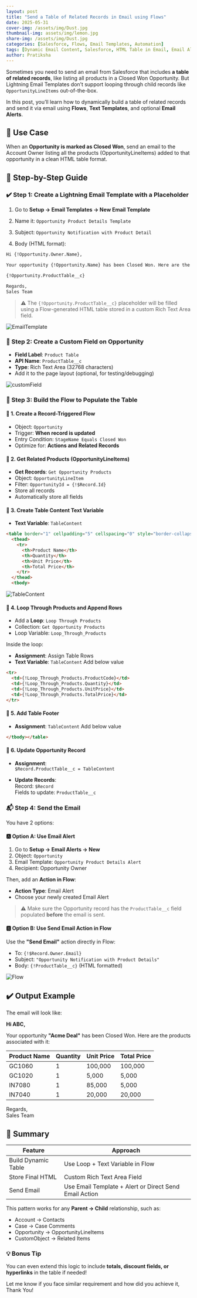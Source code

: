 ```yaml
---
layout: post
title: "Send a Table of Related Records in Email using Flows"
date: 2025-05-31
cover-img: /assets/img/Dust.jpg
thumbnail-img: assets/img/lemon.jpg
share-img: /assets/img/Dust.jpg
categories: [Salesforce, Flows, Email Templates, Automation]
tags: [Dynamic Email Content, Salesforce, HTML Table in Email, Email Alert]
author: Pratiksha
---
```


Sometimes you need to send an email from Salesforce that includes **a table of related records**, like listing all products in a Closed Won Opportunity. But Lightning Email Templates don’t support looping through child records like `OpportunityLineItems` out-of-the-box.

In this post, you’ll learn how to dynamically build a table of related records and send it via email using **Flows**, **Text Templates**, and optional **Email Alerts**.


## 🔖 Use Case

When an **Opportunity is marked as Closed Won**, send an email to the Account Owner listing all the products (OpportunityLineItems) added to that opportunity in a clean HTML table format.


## 🧰 Step-by-Step Guide

### ✔️ Step 1: Create a Lightning Email Template with a Placeholder

1. Go to **Setup → Email Templates → New Email Template**

2. Name it: `Opportunity Product Details Template`

3. Subject: `Opportunity Notification with Product Detail`

4. Body (HTML format):

```html
Hi {!Opportunity.Owner.Name},

Your opportunity {!Opportunity.Name} has been Closed Won. Here are the products associated with it:

{!Opportunity.ProductTable__c}

Regards,  
Sales Team

```

> ⚠ The `{!Opportunity.ProductTable__c}` placeholder will be filled using a Flow-generated HTML table stored in a custom Rich Text Area field.

![EmailTemplate](/assets/img/EmailTemplate.png)

### 🧱 Step 2: Create a Custom Field on Opportunity

- **Field Label**: `Product Table`  
- **API Name**: `ProductTable__c`  
- **Type**: Rich Text Area (32768 characters)  
- Add it to the page layout (optional, for testing/debugging)

![customField](/assets/img/customField.png)

### 🔁 Step 3: Build the Flow to Populate the Table

#### 🔹 1. Create a **Record-Triggered Flow**

- Object: `Opportunity`  
- Trigger: **When record is updated**  
- Entry Condition: `StageName Equals Closed Won`  
- Optimize for: **Actions and Related Records**

#### 🔹 2. Get Related Products (OpportunityLineItems)

- **Get Records**: `Get Opportunity Products`  
- Object: `OpportunityLineItem`  
- Filter: `OpportunityId = {!$Record.Id}`  
- Store all records
- Automatically store all fields

#### 🔹 3. Create Table Content Text Variable

- **Text Variable**: `TableContent`

```html
<table border="1" cellpadding="5" cellspacing="0" style="border-collapse: collapse;">
  <thead>
    <tr>
      <th>Product Name</th>
      <th>Quantity</th>
      <th>Unit Price</th>
      <th>Total Price</th>
    </tr>
  </thead>
  <tbody>
```
![TableContent](/assets/img/TableContent.png)

#### 🔹 4. Loop Through Products and Append Rows

- Add a **Loop**: `Loop Through Products`  
- Collection: `Get Opportunity Products`  
- Loop Variable: `Loop_Through_Products`

Inside the loop:

- **Assignment**: Assign Table Rows 
- **Text Variable**: `TableContent` Add below value

```html
<tr>
  <td>{!Loop_Through_Products.ProductCode}</td>
  <td>{!Loop_Through_Products.Quantity}</td>
  <td>{!Loop_Through_Products.UnitPrice}</td>
  <td>{!Loop_Through_Products.TotalPrice}</td>
</tr>
```

#### 🔹 5. Add Table Footer

- **Assignment**: `TableContent` Add below value

```html
</tbody></table>
```

#### 🔹 6. Update Opportunity Record

- **Assignment**:  
  `$Record.ProductTable__c = TableContent`

- **Update Records**:  
  Record: `$Record`  
  Fields to update: `ProductTable__c`



### 📬 Step 4: Send the Email

You have 2 options:

#### 🅰️ Option A: Use Email Alert

1. Go to **Setup → Email Alerts → New**  
2. Object: `Opportunity`  
3. Email Template: `Opportunity Product Details Alert`  
4. Recipient: Opportunity Owner  

Then, add an **Action in Flow**:  
- **Action Type**: Email Alert  
- Choose your newly created Email Alert

> ⚠ Make sure the Opportunity record has the `ProductTable__c` field populated **before** the email is sent.

#### 🅱️ Option B: Use Send Email Action in Flow

Use the **"Send Email"** action directly in Flow:  
- To: `{!$Record.Owner.Email}`  
- Subject: `"Opportunity Notification with Product Details"`  
- Body: `{!ProductTable__c}` (HTML formatted)

![Flow](/assets/img/Flow.png)


## ✔️ Output Example

The email will look like:

**Hi ABC,**

Your opportunity **"Acme Deal"** has been Closed Won. Here are the products associated with it:

| Product Name | Quantity | Unit Price | Total Price |
| :------ |:--- | :--- | :--- |
| GC1060 | 1 | 100,000 | 100,000 |
| GC1020 | 1 | 5,000 | 5,000 |
| IN7080 | 1 | 85,000 | 5,000 |
| IN7040 | 1 | 20,000 | 20,000 |

Regards,  
Sales Team


## 🧠 Summary

| Feature | Approach |
|--------|----------|
| Build Dynamic Table | Use Loop + Text Variable in Flow |
| Store Final HTML | Custom Rich Text Area Field |
| Send Email | Use Email Template + Alert or Direct Send Email Action |

This pattern works for any **Parent → Child** relationship, such as:  
- Account → Contacts  
- Case → Case Comments  
- Opportunity → OpportunityLineItems  
- CustomObject → Related Items


### 💡 Bonus Tip

You can even extend this logic to include **totals, discount fields, or hyperlinks** in the table if needed!


Let me know if you face similar requirement and how did you achieve it, Thank You!

